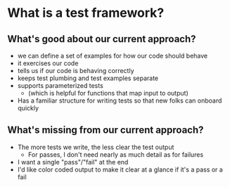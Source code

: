 # What is a test framework?

## What's good about our current approach?

- we can define a set of examples for how our code should behave
- it exercises our code
- tells us if our code is behaving correctly
- keeps test plumbing and test examples separate
- supports parameterized tests
    - (which is helpful for functions that map input to output)
- Has a familiar structure for writing tests so that new folks can onboard quickly

## What's missing from our current approach?

- The more tests we write, the less clear the test output
    - For passes, I don't need nearly as much detail as for failures
- I want a single "pass"/"fail" at the end
- I'd like color coded output to make it clear at a glance if it's a pass or a fail

